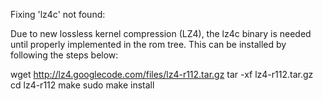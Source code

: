 Fixing 'lz4c' not found:

Due to new lossless kernel compression (LZ4), the lz4c binary is needed until properly implemented in the rom tree. This can be installed by following the steps below:

wget http://lz4.googlecode.com/files/lz4-r112.tar.gz
tar -xf lz4-r112.tar.gz
cd lz4-r112
make
sudo make install
